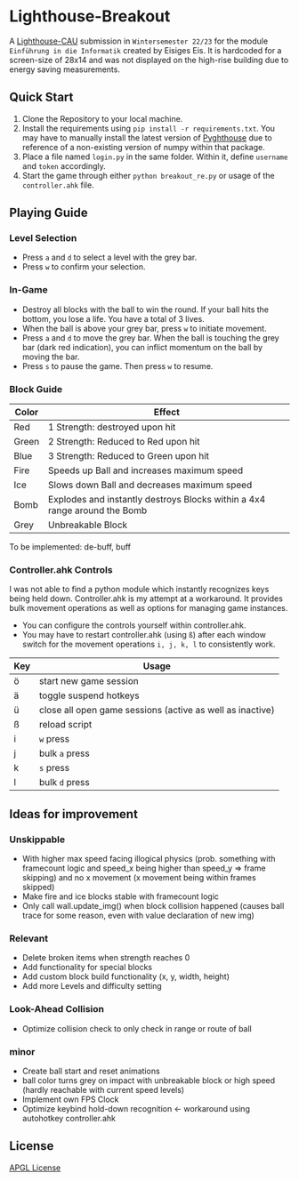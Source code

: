 # Lighthouse-Breakout
A [Lighthouse-CAU](https://github.com/ProjectLighthouseCAU) submission in `Wintersemester 22/23` for the module `Einführung in die Informatik` created by Eisiges Eis. It is hardcoded for a screen-size of 28x14 and was not displayed on the high-rise building due to energy saving measurements.

## Quick Start
1. Clone the Repository to your local machine.
2. Install the requirements using `pip install -r requirements.txt`. You may have to manually install the latest version of [Pyghthouse](https://github.com/ProjectLighthouseCAU/pyghthouse) due to reference of a non-existing version of numpy within that package.
3. Place a file named `login.py` in the same folder. Within it, define `username` and `token` accordingly.
4. Start the game through either `python breakout_re.py` or usage of the `controller.ahk` file.

## Playing Guide
### Level Selection
- Press `a` and `d` to select a level with the grey bar.
- Press `w` to confirm your selection.

### In-Game
- Destroy all blocks with the ball to win the round. If your ball hits the bottom, you lose a life. You have a total of 3 lives.
- When the ball is above your grey bar, press `w` to initiate movement.
- Press `a` and `d` to move the grey bar. When the ball is touching the grey bar (dark red indication), you can inflict momentum on the ball by moving the bar.
- Press `s` to pause the game. Then press `w` to resume.

### Block Guide
| Color | Effect |
| --- | --- |
| Red | 1 Strength: destroyed upon hit |
| Green | 2 Strength: Reduced to Red upon hit |
| Blue | 3 Strength: Reduced to Green upon hit |
| Fire | Speeds up Ball and increases maximum speed |
| Ice | Slows down Ball and decreases maximum speed |
| Bomb | Explodes and instantly destroys Blocks within a 4x4 range around the Bomb |
| Grey | Unbreakable Block |

To be implemented: de-buff, buff

### Controller.ahk Controls
I was not able to find a python module which instantly recognizes keys being held down. Controller.ahk is my attempt at a workaround. It provides bulk movement operations as well as options for managing game instances.
- You can configure the controls yourself within controller.ahk.
- You may have to restart controller.ahk (using `ß`) after each window switch for the movement operations `i, j, k, l` to consistently work.

| Key | Usage |
| --- | --- |
| ö | start new game session |
| ä | toggle suspend hotkeys |
| ü | close all open game sessions (active as well as inactive) |
| ß | reload script |
| i | `w` press |
| j | bulk `a` press |
| k | `s` press |
| l | bulk `d` press |

## Ideas for improvement
### Unskippable
- With higher max speed facing illogical physics (prob. something with framecount logic and speed_x being higher than speed_y => frame skipping) and no x movement (x movement being within frames skipped)
- Make fire and ice blocks stable with framecount logic
- Only call wall.update_img() when block collision happened (causes ball trace for some reason, even with value declaration of new img)

### Relevant
- Delete broken items when strength reaches 0
- Add functionality for special blocks
- Add custom block build functionality (x, y, width, height)
- Add more Levels and difficulty setting

### Look-Ahead Collision
- Optimize collision check to only check in range or route of ball

### minor
- Create ball start and reset animations
- ball color turns grey on impact with unbreakable block or high speed (hardly reachable with current speed levels)
- Implement own FPS Clock
- Optimize keybind hold-down recognition <- workaround using autohotkey controller.ahk

## License
[APGL License](LICENSE)
